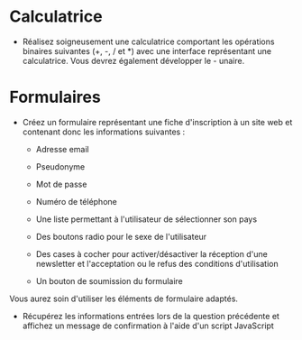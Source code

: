 # Calculatrice

 * Réalisez soigneusement une calculatrice comportant les opérations binaires suivantes (+, -, / et *) avec
   une interface représentant une calculatrice. Vous devrez également développer le - unaire.

# Formulaires

 * Créez un formulaire représentant une fiche d'inscription à un site web et contenant donc les informations
   suivantes :

    * Adresse email

    * Pseudonyme

    * Mot de passe

    * Numéro de téléphone
 
    * Une liste permettant à l'utilisateur de sélectionner son pays

    * Des boutons radio pour le sexe de l'utilisateur

    * Des cases à cocher pour activer/désactiver la réception d'une newsletter et l'acceptation ou le
    refus des conditions d'utilisation

    *  Un bouton de soumission du formulaire

Vous aurez soin d'utiliser les éléments de formulaire adaptés.

 * Récupérez les informations entrées lors de la question précédente et affichez un message de confirmation
à l'aide d'un script JavaScript